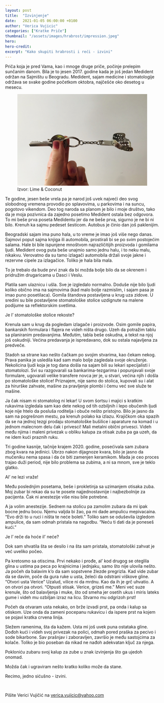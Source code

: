 ```yaml
---
layout: post
title:  "Izvinjenje"
date:   2021-01-05 06:00:00 +0100
author: "Verica Vujicic"
categories: ["Kratke Priče"]
thumbnail: "/assets/images/hrabrost/impression.jpeg"
hero:
hero-credit: 
excerpt: "Kako skupiti hrabrosti i reći - izvini"
---
```

<drop-cap>P</drop-cap>riča koja je pred Vama, kao i mnoge druge priče, počinje prelepim sunčanim danom. Bila je to jesen 2017. godine kada je još jedan Medident održan na Sajmištu u Beogradu. Medident, sajam medicine i stomatologije održava se svake godine početkom oktobra, najčešće oko desetog u mesecu. 

<figure>
    <img src='/assets/images/hrabrost/impression.jpeg' alt='missing' />
    <figcaption>Izvor: Lime & Coconut</figcaption>
</figure>

Te godine, jesen beše vrela pa je narod još uvek najveći deo svog slobodnog vremena provodio po splavovima, u parkovima i na suncu, pogotovo vikendom. Deo tog naroda sa planom je bilo i moje društvo, tako da je moja pozivnica da zajedno posetimo Medident ostala bez odgovora. To mi beše prva poseta Medidentu jer da ne beše prva, sigurno je ne bi ni bilo. Krenuh ka sajmu pedeset šesticom. Autobus je činio dan još paklenijim. 

Beogradski sajam ima puno hala, u to vreme je imao još više nego danas. Sajmovi poput sajma knjiga ili automobila, prostirali bi se po svim postojećim salama. Hale bi bile ispunjene mnoštvom najrazličitijih proizvoda i gomilama ljudi. Medident ovog puta beše unajmio samo jednu halu, i to neku malu, nikakvu. Verovatno da su tamo izlagači automobila držali svoje jakne i rezervne cipele za izlagačice. Toliko je hala bila mala.

To je trebalo da bude prvi znak da bi možda bolje bilo da se okrenem i pridružim drugaricama u Dasci i Veslu. 

Platila sam ulaznicu i ušla. Sve je izgledalo normalno. Doduše nije bilo ljudi koliko obično ima na sajmovima (kad malo bolje razmislim, i sajam pasa je imao puno posetilaca). Gomila štandova postavljena u krug uza zidove. U sredini su bile postavljene stomatološke stolice uzdignute na malene podijume sa reflektorskim svetlima. 

Je l’ stomatološke stolice rekoste?

Krenula sam u krug da pogledam izlagače i proizvode. Osim gomile papira, bankarskih formulara i flajera ne videh ništa drugo. Uzeh da potražim tablu sa planiranim predavanjima. Međutim, tabla beše oskudna, a tekst na njoj još oskudniji. Većina predavanja je ispredavano, dok su ostala najavljena za predveče. 

Stadoh sa strane kao nešto čačkam po svojim stvarima, kao čekam nekog. Prava panika je usledila kad sam malo bolje zagledala svoje okruženje. Nekolicina ljudi koja je tog dana došla na sajam bili su lekari specijalisti i stomatolozi. Svi su razgovarali sa bankarima-tezgarima i popunjavali svoje formulare, ugovarali velike transfere novca jer je, u stvari, većina njih i došla po stomatološke stolice! Priznajem, nije samo do stolica, kupovali su i alat za hirurške zahvate, mašine za pravljenje plombi i čemu već sve služe te mašine. 

Ja čak nisam ni stomatolog ni lekar! U svom šortsu i majici s kratkim rukavima izgledala sam kao dete nekog od tih ozbiljnih i lepo obučenih ljudi koje nije htelo da posluša roditelja i obuče nešto pristojno. Bilo je jasno da sam na pogrešnom mestu, pa krenuh polako ka izlazu. Krajičkom oka spazih da se na jednoj tezgi prodaju stomatološke bušilice i aparature na komad i u jednom malecnom delu čak i privesci! Mali metalni obični privesci. Videh među njima i maleni privezak u obliku kalupa za otisak zuba pa ga uzeh, da ne idem kući praznih ruku.

Tri godine kasnije, tačnije krajem 2020. godine, posećivala sam zubara zbog kvara na jedinici. Ubrzo nakon dijagnoze kvara, bilo je jasno da mučeniku nema spasa i da će biti zamenjen keramikom. Mada je ceo proces trajao duži period, nije bilo problema sa zubima, a ni sa mnom, sve je teklo glatko. 

Al’ ne lezi vraže! 

Među poslednjim posetama, beše i prokletinja sa uzimanjem otisaka zuba. Moj zubar bi rekao da su te posete najjednostavnije i najbezbolnije za pacijenta. Čak ni anestezije više nisu bile potrebne. 

A ja volim anestezije. Sednem na stolicu pa zamolim zubara da mi ipak bocne jednu bocu. Njemu valjda bi žao, pa mi dade ampulicu mepivacaina. “Evo drži to u ruci i ništa te neće boleti.” Toliko sam se oduševila izgledom ampulice, da sam odmah pristala na nagodbu. “Neću ti dati da je poneseš kući.”

Je l’ reče da hoće il’ neće?

Dok sam shvatila šta se desilo i na šta sam pristala, stomatološki zahvat je već uveliko počeo.

Pa kretosmo sa otiscima. Prvi nekako i prođe, al’ kod drugog se oteglila glina u ustima pa peca po krajnicima i jednjaku, samo što nije ulovila nešto. Ja počeh da balavim k’o da sam sopstvene žlezde pregrizla. Kad vide zubar da se davim, poče da gura ruke u usta, želeći da odstrani viškove gline. “Otvori usta Verice” Uzalud, vilice ni da mrdnu. Kao da ih je grč uhvatio. A on otvori pa otvori. “Otpusti stisak. Verice, grizeš me.” Meni već suze krenule, što od balavljenja i muke, što od smeha jer osetih ukus i miris lateks gume i videh mu ozbiljan izraz na licu. Stvarno mu odgrizoh prst! 

Počeh da otvaram usta nekako, on brže izvadi prst, pa onda i kalup sa otiskom. Uze onda da zameni pocepanu rukavicu i da ispere prst na kojem se pojavi kratka crvena linija. 

Sležem ramenima, šta da kažem. Usta mi još uvek puna ostataka gline. Dođoh kući i videh svoj privezak na polici, odmah pored praška za pecivo i sode bikarbone. Sav prašnjav i zaboravljen, završio je među sastojcima za kolače. Toliko je bio poseban da nikad ne nađoh adekvatan ključ za njega.

Pokloniću zubaru svoj kalup za zube u znak izvinjenja što ga ujedoh onomad.

Možda čak i ugraviram nešto kratko koliko može da stane.

Recimo, jedno sićušno - izvini.

<br/>

Pišite Verici Vujičić na [verica.vujicic@yahoo.com](mailto:verica.vujicic@yahoo.com)